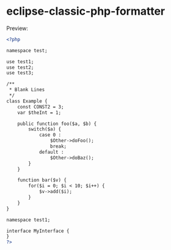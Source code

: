 eclipse-classic-php-formatter
=====================

Preview:

```xml
<?php

namespace test;

use test1;
use test2;
use test3;

/**
 * Blank Lines
 */
class Example {
	const CONST2 = 3;
	var $theInt = 1;

	public function foo($a, $b) {
		switch($a) {
			case 0 :
				$Other->doFoo();
				break;
			default :
				$Other->doBaz();
		}
	}

	function bar($v) {
		for($i = 0; $i < 10; $i++) {
			$v->add($i);
		}
	}
}

namespace test1;

interface MyInterface {
}
?>
```
